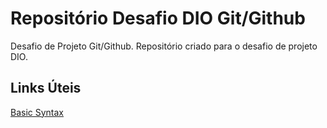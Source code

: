 # Repositório Desafio DIO Git/Github
Desafio de Projeto Git/Github.
Repositório criado para o desafio de projeto DIO.

## Links Úteis
[Basic Syntax](https://www.markdownguide.org/basic-syntax/)
